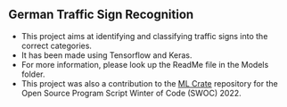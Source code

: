 ## German Traffic Sign Recognition

- This project aims at identifying and classifying traffic signs into the correct categories.
- It has been made using Tensorflow and Keras.
- For more information, please look up the ReadMe file in the Models folder.
- This project was also a contribution to the [ML Crate](https://github.com/abhisheks008/ML-Crate) repository for the Open Source Program Script Winter of Code (SWOC) 2022.
